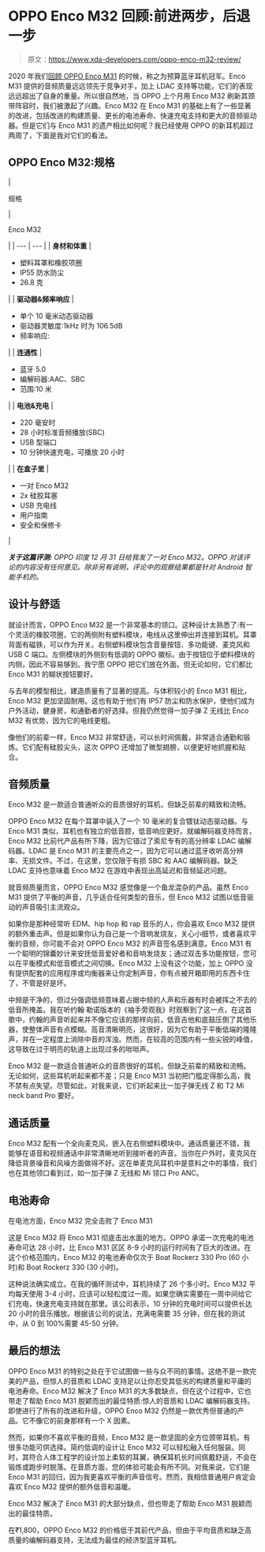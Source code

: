 # OPPO Enco M32 回顾:前进两步，后退一步

> 原文：<https://www.xda-developers.com/oppo-enco-m32-review/>

2020 年我们[回顾 OPPO Enco M31](https://www.xda-developers.com/oppo-enco-m31-review/) 的时候，称之为预算蓝牙耳机冠军。Enco M31 提供的音频质量远远领先于竞争对手，加上 LDAC 支持等功能，它们的表现远远超出了自身的重量。所以很自然地，当 OPPO 上个月用 Enco M32 刷新其颈带阵容时，我们被激起了兴趣。Enco M32 在 Enco M31 的基础上有了一些显著的改进，包括改进的构建质量、更长的电池寿命、快速充电支持和更大的音频驱动器。但是它们与 Enco M31 的遗产相比如何呢？我已经使用 OPPO 的新耳机超过两周了，下面是我对它们的看法。

## OPPO Enco M32:规格

| 

规格

 | 

Enco M32

 |
| --- | --- |
| **身材和体重** | 

*   塑料耳罩和橡胶项圈
*   IP55 防水防尘
*   26.8 克

 |
| **驱动器&频率响应** | 

*   单个 10 毫米动态驱动器
*   驱动器灵敏度:1kHz 时为 106.5dB
*   频率响应:

 |
| **连通性** | 

*   蓝牙 5.0
*   编解码器:AAC、SBC
*   范围:10 米

 |
| **电池&充电** | 

*   220 毫安时
*   28 小时标准音频播放(SBC)
*   USB 型端口
*   10 分钟快速充电，可播放 20 小时

 |
| **在盒子里** | 

*   一对 Enco M32
*   2x 硅胶耳塞
*   USB 充电线
*   用户指南
*   安全和保修卡

 |

***关于这篇评测:** OPPO 印度 12 月 31 日给我发了一对 Enco M32。OPPO 对该评论的内容没有任何意见。除非另有说明，评论中的观察结果都是针对 Android 智能手机的。*

## 设计与舒适

就设计而言，OPPO Enco M32 是一个非常基本的领口。这种设计太熟悉了:有一个灵活的橡胶项圈，它的两侧附有塑料模块，电线从这里伸出并连接到耳机。耳罩背面有磁铁，可以作为开关。右侧塑料模块包含音量按钮、多功能键、麦克风和 USB C 端口。左侧模块的外侧刻有低调的 OPPO 徽标。由于按钮位于塑料模块的内侧，因此不容易够到。我宁愿 OPPO 把它们放在外面。但无论如何，它们都比 Enco M31 的糊状按钮要好。

与去年的模型相比，建造质量有了显著的提高。与体积较小的 Enco M31 相比，Enco M32 更加坚固耐用。这也有助于他们有 IP57 防尘和防水保护，使他们成为户外活动，健身房，和通勤者的好选择。但我仍然觉得一加子弹 Z 无线比 Enco M32 有优势，因为它的电线更粗。

像他们的前辈一样，Enco M32 非常舒适，可以长时间佩戴，非常适合通勤和锻炼。它们配有硅胶尖头，这次 OPPO 还增加了微型翅膀，以便更好地抓握和贴合。

## 音频质量

Enco M32 是一款适合普通听众的音质很好的耳机，但缺乏前辈的精致和流畅。

OPPO Enco M32 在每个耳罩中装入了一个 10 毫米的复合镀钛动态驱动器。与 Enco M31 类似，耳机也有独立的低音腔，低音响应更好。就编解码器支持而言，Enco M32 比前代产品有所下降，因为它错过了索尼专有的高分辨率 LDAC 编解码器。LDAC 是 Enco M31 的主要亮点之一，因为它可以通过蓝牙收听高分辨率、无损文件。不过，在这里，您仅限于有损 SBC 和 AAC 编解码器。缺乏 LDAC 支持也意味着 Enco M32 在游戏中表现出高延迟和音频延迟问题。

就音频质量而言，OPPO Enco M32 感觉像是一个鱼龙混杂的产品。虽然 Enco M31 提供了平衡的声音，几乎适合任何类型的音乐，但 Enco M32 试图以低音驱动的声音吸引主流观众。

如果你是那种经常听 EDM、hip hop 和 rap 音乐的人，你会喜欢 Enco M32 提供的额外重击声。但是如果你认为自己是一个音响发烧友，关心小细节，或者喜欢平衡的音频，你可能不会对 OPPO Enco M32 的声音签名感到满意。Enco M31 有一个聪明的锦囊妙计来安抚低音爱好者和音响发烧友；通过双击多功能按钮，您可以在平衡模式和低音模式之间切换。Enco M32 上没有这个功能，加上 OPPO 没有提供配套的应用程序或均衡器来让你定制声音，你有点被开箱即用的东西卡住了，不管是好是坏。

中频是干净的，但过分强调低频意味着占据中频的人声和乐器有时会被挥之不去的低音所掩盖。我在听约翰·勒诺版本的《袖手旁观我》时观察到了这一点，在这首歌中，约翰的声音听起来并不像它应该的那样向前，低音吉他和底鼓压倒了其他乐器，使整体声音有点模糊。高音清晰明亮，这很好，因为它有助于平衡低端的隆隆声，并在一定程度上消除中音的浑浊。然而，在较高的范围内有一些尖锐的峰值，这导致在过于明亮的轨道上出现过多的咝咝声。

Enco M32 是一款适合普通听众的音质很好的耳机，但缺乏前辈的精致和流畅。无论如何，这些耳机听起来都不差；只是 Enco M31 当初把门槛定得那么高，我不禁有点失望。尽管如此，对我来说，它们听起来比一加子弹无线 Z 和 T2 Mi neck band Pro 要好。

## 通话质量

Enco M32 配有一个全向麦克风，嵌入在右侧塑料模块中。通话质量还不错，我能够在语音和视频通话中非常清晰地听到接听者的声音。当你在户外时，麦克风在降低背景噪音和风噪方面做得不好。这在单麦克风耳机中是意料之中的事情，我们也在其他领口看到过，如一加子弹 Z 无线和 Mi 领口 Pro ANC。

## 电池寿命

在电池方面，Enco M32 完全击败了 Enco M31

这是 Enco M32 将 Enco M31 彻底击出水面的地方。OPPO 承诺一次充电的电池寿命可达 28 小时，比 Enco M31 区区 8-9 小时的运行时间有了巨大的改进。在这个价格范围内，Enco M32 的电池寿命仅次于 Boat Rockerz 330 Pro (60 小时)和 Boat Rockerz 330 (30 小时)。

这种说法确实成立。在我的循环测试中，耳机持续了 26 个多小时。Enco M32 平均每天使用 3-4 小时，应该可以轻松度过一周。如果您确实需要在一周中间给它们充电，快速充电支持就在那里。该公司表示，10 分钟的充电时间可以提供长达 20 小时的音乐播放。根据该公司的说法，充满电需要 35 分钟，但在我的测试中，从 0 到 100%需要 45-50 分钟。

## 最后的想法

OPPO Enco M31 的特别之处在于它试图做一些与众不同的事情。这绝不是一款完美的产品，但惊人的音质和 LDAC 支持足以让你忍受其低劣的构建质量和平庸的电池寿命。Enco M32 解决了 Enco M31 的大多数缺点，但在这个过程中，它也带走了帮助 Enco M31 脱颖而出的最佳特质:惊人的音质和 LDAC 编解码器支持。即使进行了所有的改进和升级，OPPO Enco M32 仍然是一款优秀但普通的产品。它不像它的前身那样有一个 X 因素。

然而，如果你不喜欢平衡的音频，Enco M32 是一款坚固的全方位颈带耳机，有很多功能可供选择。简约低调的设计让 Enco M32 可以轻松融入任何服装。同时，其符合人体工程学的设计加上柔软的耳翼，确保耳机长时间佩戴舒适，不会在锻炼或跑步时脱落。在音质方面，您的体验可能会有所不同。对我来说，它们是 Enco M31 的回归，因为我更喜欢平衡的声音信号。然而，我相信普通用户肯定会喜欢 Enco M32 提供的额外低音和温暖。

Enco M32 解决了 Enco M31 的大部分缺点，但也带走了帮助 Enco M31 脱颖而出的最佳特质。

在₹1,800，OPPO Enco M32 的价格低于其前代产品，但由于平均音质和缺乏高质量的编解码器支持，无法成为最佳的经济型蓝牙耳机。